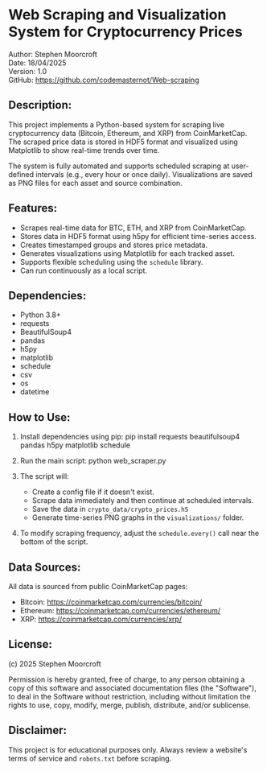 Web Scraping and Visualization System for Cryptocurrency Prices
================================================================

Author: Stephen Moorcroft  
Date: 18/04/2025  
Version: 1.0  
GitHub: https://github.com/codemasternot/Web-scraping

Description:
------------
This project implements a Python-based system for scraping live cryptocurrency data (Bitcoin, Ethereum, and XRP) from CoinMarketCap. 
The scraped price data is stored in HDF5 format and visualized using Matplotlib to show real-time trends over time. 

The system is fully automated and supports scheduled scraping at user-defined intervals (e.g., every hour or once daily).
Visualizations are saved as PNG files for each asset and source combination.

Features:
---------
- Scrapes real-time data for BTC, ETH, and XRP from CoinMarketCap.
- Stores data in HDF5 format using h5py for efficient time-series access.
- Creates timestamped groups and stores price metadata.
- Generates visualizations using Matplotlib for each tracked asset.
- Supports flexible scheduling using the `schedule` library.
- Can run continuously as a local script.

Dependencies:
-------------
- Python 3.8+
- requests
- BeautifulSoup4
- pandas
- h5py
- matplotlib
- schedule
- csv
- os
- datetime

How to Use:
-----------
1. Install dependencies using pip:
   pip install requests beautifulsoup4 pandas h5py matplotlib schedule

2. Run the main script:
   python web_scraper.py

3. The script will:
   - Create a config file if it doesn't exist.
   - Scrape data immediately and then continue at scheduled intervals.
   - Save the data in `crypto_data/crypto_prices.h5`
   - Generate time-series PNG graphs in the `visualizations/` folder.

4. To modify scraping frequency, adjust the `schedule.every()` call near the bottom of the script.

Data Sources:
-------------
All data is sourced from public CoinMarketCap pages:
- Bitcoin: https://coinmarketcap.com/currencies/bitcoin/
- Ethereum: https://coinmarketcap.com/currencies/ethereum/
- XRP: https://coinmarketcap.com/currencies/xrp/

License:
--------
(c) 2025 Stephen Moorcroft

Permission is hereby granted, free of charge, to any person obtaining a copy of this software and associated documentation 
files (the "Software"), to deal in the Software without restriction, including without limitation the rights to use, copy, 
modify, merge, publish, distribute, and/or sublicense.

Disclaimer:
-----------
This project is for educational purposes only. Always review a website's terms of service and `robots.txt` before scraping.
